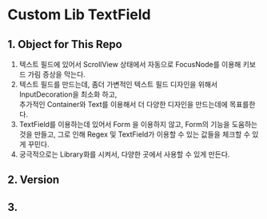 # Custom Lib TextField

## 1. Object for This Repo

1. 텍스트 필드에 있어서 ScrollView 상태에서 자동으로 FocusNode를 이용해 키보드 가림 증상을 막는다.   
2. 텍스트 필드를 만드는데, 좀더 가변적인 텍스트 필드 디자인을 위해서 InputDecoration을 최소화 하고,   
    추가적인 Container와 Text를 이용해서 더 다양한 디자인을 만드는데에 목표를한다.
3. TextField를 이용하는데 있어서 Form 을 이용하지 않고, Form의 기능을 도움하는 것을 만들고, 그로 인해
    Regex 및 TextField가 이용할 수 있는 값들을 체크할 수 있게 꾸민다.
4. 궁극적으로는 Library화를 시켜서, 다양한 곳에서 사용할 수 있게 만든다.

## 2. Version
    
## 3. 